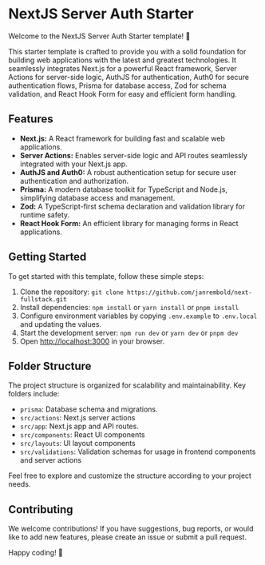 # NextJS Server Auth Starter

Welcome to the NextJS Server Auth Starter template! 🚀

This starter template is crafted to provide you with a solid foundation for building web applications with the latest and greatest technologies. It seamlessly integrates Next.js for a powerful React framework, Server Actions for server-side logic, AuthJS for authentication, Auth0 for secure authentication flows, Prisma for database access, Zod for schema validation, and React Hook Form for easy and efficient form handling.

## Features

- **Next.js:** A React framework for building fast and scalable web applications.
- **Server Actions:** Enables server-side logic and API routes seamlessly integrated with your Next.js app.
- **AuthJS and Auth0:** A robust authentication setup for secure user authentication and authorization.
- **Prisma:** A modern database toolkit for TypeScript and Node.js, simplifying database access and management.
- **Zod:** A TypeScript-first schema declaration and validation library for runtime safety.
- **React Hook Form:** An efficient library for managing forms in React applications.

## Getting Started

To get started with this template, follow these simple steps:

1. Clone the repository: `git clone https://github.com/janrembold/next-fullstack.git`
2. Install dependencies: `npm install` or `yarn install` or `pnpm install`
3. Configure environment variables by copying `.env.example` to `.env.local` and updating the values.
4. Start the development server: `npm run dev` or `yarn dev` or `pnpm dev`
5. Open [http://localhost:3000](http://localhost:3000) in your browser.

## Folder Structure

The project structure is organized for scalability and maintainability. Key folders include:

- `prisma`: Database schema and migrations.
- `src/actions`: Next.js server actions
- `src/app`: Next.js app and API routes.
- `src/components`: React UI components
- `src/layouts`: UI layout components
- `src/validations`: Validation schemas for usage in frontend components and server actions

Feel free to explore and customize the structure according to your project needs.

## Contributing

We welcome contributions! If you have suggestions, bug reports, or would like to add new features, please create an issue or submit a pull request.

Happy coding! 🚀
